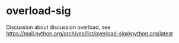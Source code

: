 # overload-sig
Discussion about discussion overload, see https://mail.python.org/archives/list/overload-sig@python.org/latest
